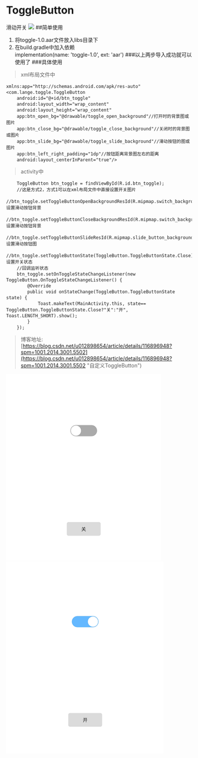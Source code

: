 # ToggleButton
滑动开关
![](https://s31.aconvert.com/convert/p3r68-cdx67/9os34-wbd9l.gif)
##简单使用
1. 将toggle-1.0.aar文件放入libs目录下
2. 在build.gradle中加入依赖<br/>implementation(name: 'toggle-1.0', ext: 'aar')
###以上两步导入成功就可以使用了
###具体使用
> xml布局文件中

	xmlns:app="http://schemas.android.com/apk/res-auto"
	<com.lange.toggle.ToggleButton
        android:id="@+id/btn_toggle"
        android:layout_width="wrap_content"
        android:layout_height="wrap_content"
        app:btn_open_bg="@drawable/toggle_open_background"//打开时的背景图或图片
        app:btn_close_bg="@drawable/toggle_close_background"//关闭时的背景图或图片
        app:btn_slide_bg="@drawable/toggle_slide_background"//滑动按钮的图或图片
        app:btn_left_right_padding="1dp"//按钮距离背景图左右的距离
		android:layout_centerInParent="true"/>

> activity中

		ToggleButton btn_toggle = findViewById(R.id.btn_toggle);
        //这是方式2，方式1可以在xml布局文件中直接设置开关图片
        //btn_toggle.setToggleButtonOpenBackgroundResId(R.mipmap.switch_background);//设置滑动按钮背景
        //btn_toggle.setToggleButtonCloseBackgroundResId(R.mipmap.switch_background);//设置滑动按钮背景
        //btn_toggle.setToggleButtonSlideResId(R.mipmap.slide_button_background);//设置滑动按钮图
        //btn_toggle.setToggleButtonState(ToggleButton.ToggleButtonState.Close);//设置开关状态
        //回调监听状态
        btn_toggle.setOnToggleStateChangeListener(new ToggleButton.OnToggleStateChangeListener() {
            @Override
            public void onStateChange(ToggleButton.ToggleButtonState state) {
                Toast.makeText(MainActivity.this, state== ToggleButton.ToggleButtonState.Close?"关":"开", Toast.LENGTH_SHORT).show();
            }
        });

>博客地址:[https://blog.csdn.net/u012898654/article/details/116896948?spm=1001.2014.3001.5502](https://blog.csdn.net/u012898654/article/details/116896948?spm=1001.2014.3001.5502 "自定义ToggleButton")

![](https://github.com/Y-Duan/ToggleButton/blob/master/%E5%85%B3%E9%97%AD.png?raw=true)![](https://raw.githubusercontent.com/Y-Duan/ToggleButton/master/%E6%89%93%E5%BC%80.png)